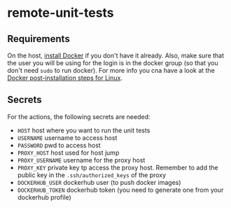 # remote-unit-tests

## Requirements

On the host, [install Docker](https://docs.docker.com/engine/install/) if you don't have it already. Also, make sure that the user you will be using for the login is in the docker group (so that you don't need `sudo` to run docker). For more info you cna have a look at the [Docker post-installation steps for Linux](https://docs.docker.com/engine/install/linux-postinstall/).

## Secrets

For the actions, the following secrets are needed:
 * `HOST` host where you want to run the unit tests
 * `USERNAME` username to access host
 * `PASSWORD` pwd to access host
 * `PROXY_HOST` host used for host jump
 * `PROXY_USERNAME` username for the proxy host
 * `PROXY_KEY` private key tp access the proxy host. Remember to add the public key in the `.ssh/authorized_keys` of the proxy
 * `DOCKERHUB_USER` dockerhub user (to push docker images)
 * `DOCKERHUB_TOKEN` dockerhub token (you need to generate one from your dockerhub profile)
